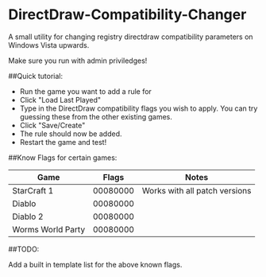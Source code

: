 # DirectDraw-Compatibility-Changer
A small utility for changing registry directdraw compatibility parameters on Windows Vista upwards.

Make sure you run with admin priviledges!

##Quick tutorial:

* Run the game you want to add a rule for
* Click "Load Last Played"
* Type in the DirectDraw compatibility flags you wish to apply. You can try guessing these from the other existing games.
* Click "Save/Create"
* The rule should now be added.
* Restart the game and test!

##Know Flags for certain games:

Game|Flags|Notes
----|-----|-----
StarCraft 1|00080000|Works with all patch versions
Diablo|00080000|
Diablo 2|00080000|
Worms World Party|00080000|

##TODO:

Add a built in template list for the above known flags.


